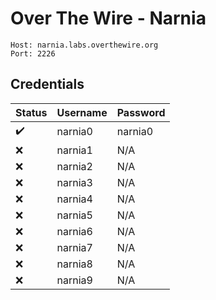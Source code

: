 # Over The Wire - Narnia

```
Host: narnia.labs.overthewire.org
Port: 2226
```
## Credentials

| Status | Username | Password |
|--------|----------|----------|
| ✔️ | narnia0 | narnia0 |
| ❌ | narnia1 | N/A |
| ❌ | narnia2 | N/A |
| ❌ | narnia3 | N/A |
| ❌ | narnia4 | N/A |
| ❌ | narnia5 | N/A |
| ❌ | narnia6 | N/A |
| ❌ | narnia7 | N/A |
| ❌ | narnia8 | N/A |
| ❌ | narnia9 | N/A |
